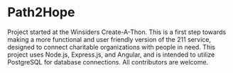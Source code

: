 # Path2Hope
Project started at the Winsiders Create-A-Thon. This is a first step towards making
a more functional and user friendly version of the 211 service, designed to connect
charitable organizations with people in need. This project uses Node.js, Express.js, and Angular, and is intended 
to utilize PostgreSQL for database connections. All contributors are welcome.
